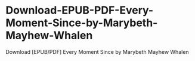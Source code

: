 # Download-EPUB-PDF-Every-Moment-Since-by-Marybeth-Mayhew-Whalen
Download [EPUB/PDF] Every Moment Since by Marybeth Mayhew Whalen
